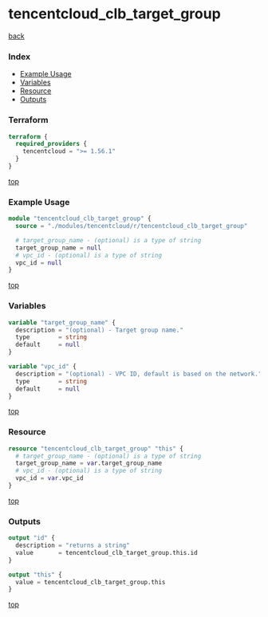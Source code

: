 # tencentcloud_clb_target_group

[back](../tencentcloud.md)

### Index

- [Example Usage](#example-usage)
- [Variables](#variables)
- [Resource](#resource)
- [Outputs](#outputs)

### Terraform

```terraform
terraform {
  required_providers {
    tencentcloud = ">= 1.56.1"
  }
}
```

[top](#index)

### Example Usage

```terraform
module "tencentcloud_clb_target_group" {
  source = "./modules/tencentcloud/r/tencentcloud_clb_target_group"

  # target_group_name - (optional) is a type of string
  target_group_name = null
  # vpc_id - (optional) is a type of string
  vpc_id = null
}
```

[top](#index)

### Variables

```terraform
variable "target_group_name" {
  description = "(optional) - Target group name."
  type        = string
  default     = null
}

variable "vpc_id" {
  description = "(optional) - VPC ID, default is based on the network."
  type        = string
  default     = null
}
```

[top](#index)

### Resource

```terraform
resource "tencentcloud_clb_target_group" "this" {
  # target_group_name - (optional) is a type of string
  target_group_name = var.target_group_name
  # vpc_id - (optional) is a type of string
  vpc_id = var.vpc_id
}
```

[top](#index)

### Outputs

```terraform
output "id" {
  description = "returns a string"
  value       = tencentcloud_clb_target_group.this.id
}

output "this" {
  value = tencentcloud_clb_target_group.this
}
```

[top](#index)